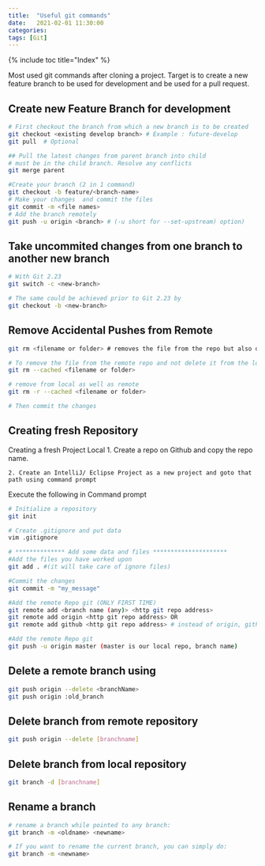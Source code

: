 ```yaml
---
title:  "Useful git commands"
date:   2021-02-01 11:30:00
categories:
tags: [Git]
---
```


{% include toc title="Index" %}

Most used git commands after cloning a project. Target is to create a new feature branch to be used for development and be used for a  pull request.

## Create new Feature Branch for development
```sh
# First checkout the branch from which a new branch is to be created
git checkout <existing develop branch> # Example : future-develop
git pull  # Optional

## Pull the latest changes from parent branch into child
# must be in the child branch. Resolve any conflicts
git merge parent

#Create your branch (2 in 1 command)
git checkout -b feature/<branch-name>
# Make your changes  and commit the files
git commit -m <file names>
# Add the branch remotely
git push -u origin <branch> # (-u short for --set-upstream) option)
```
## Take uncommited changes from one branch to another new branch
```sh
# With Git 2.23
git switch -c <new-branch>

# The same could be achieved prior to Git 2.23 by
git checkout -b <new-branch>
```
## Remove Accidental Pushes from Remote
```bash
git rm <filename or folder> # removes the file from the repo but also deletes it from the local file system.

# To remove the file from the remote repo and not delete it from the local file system use:
git rm --cached <filename or folder>

# remove from local as well as remote
git rm -r --cached <filename or folder>

# Then commit the changes
```

## Creating fresh Repository

Creating a fresh Project Local
	1. Create a repo on Github and copy the repo name.

	2. Create an IntelliJ/ Eclipse Project as a new project and goto that path using command prompt

Execute the following in Command prompt

```sh
# Initialize a repository
git init

# Create .gitignore and put data
vim .gitignore

# ************** Add some data and files *********************
#Add the files you have worked upon
git add . #(it will take care of ignore files)

#Commit the changes
git commit -m "my_message"

#Add the remote Repo git (ONLY FIRST TIME)
git remote add <branch name (any)> <http git repo address>
git remote add origin <http git repo address> OR
git remote add github <http git repo address> # instead of origin, github is the remote branch

#Add the remote Repo git
git push -u origin master (master is our local repo, branch name)
```

## Delete a remote branch using
```sh
git push origin --delete <branchName>
git push origin :old_branch
```

## Delete branch from remote repository
```sh
git push origin --delete [branchname]
```

## Delete branch from local repository
```sh
git branch -d [branchname]
```

## Rename a branch
```sh
# rename a branch while pointed to any branch:
git branch -m <oldname> <newname>

# If you want to rename the current branch, you can simply do:
git branch -m <newname>
```
